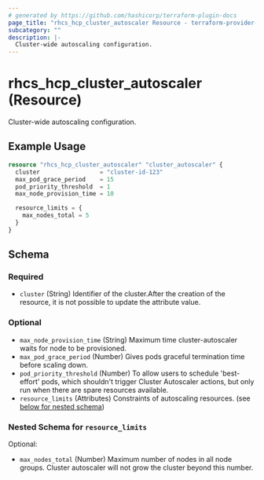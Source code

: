 ```yaml
---
# generated by https://github.com/hashicorp/terraform-plugin-docs
page_title: "rhcs_hcp_cluster_autoscaler Resource - terraform-provider-rhcs"
subcategory: ""
description: |-
  Cluster-wide autoscaling configuration.
---
```


# rhcs_hcp_cluster_autoscaler (Resource)

Cluster-wide autoscaling configuration.

## Example Usage

```terraform
resource "rhcs_hcp_cluster_autoscaler" "cluster_autoscaler" {
  cluster                 = "cluster-id-123"
  max_pod_grace_period    = 15
  pod_priority_threshold  = 1
  max_node_provision_time = 10

  resource_limits = {
    max_nodes_total = 5
  }
}
```

<!-- schema generated by tfplugindocs -->
## Schema

### Required

- `cluster` (String) Identifier of the cluster.After the creation of the resource, it is not possible to update the attribute value.

### Optional

- `max_node_provision_time` (String) Maximum time cluster-autoscaler waits for node to be provisioned.
- `max_pod_grace_period` (Number) Gives pods graceful termination time before scaling down.
- `pod_priority_threshold` (Number) To allow users to schedule 'best-effort' pods, which shouldn't trigger Cluster Autoscaler actions, but only run when there are spare resources available.
- `resource_limits` (Attributes) Constraints of autoscaling resources. (see [below for nested schema](#nestedatt--resource_limits))

<a id="nestedatt--resource_limits"></a>
### Nested Schema for `resource_limits`

Optional:

- `max_nodes_total` (Number) Maximum number of nodes in all node groups. Cluster autoscaler will not grow the cluster beyond this number.
